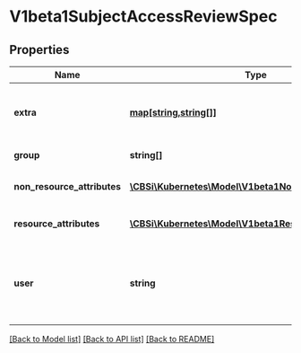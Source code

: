# V1beta1SubjectAccessReviewSpec

## Properties
Name | Type | Description | Notes
------------ | ------------- | ------------- | -------------
**extra** | [**map[string,string[]]**](array.md) | Extra corresponds to the user.Info.GetExtra() method from the authenticator.  Since that is input to the authorizer it needs a reflection here. | [optional] 
**group** | **string[]** | Groups is the groups you&#39;re testing for. | [optional] 
**non_resource_attributes** | [**\CBSi\Kubernetes\Model\V1beta1NonResourceAttributes**](V1beta1NonResourceAttributes.md) | NonResourceAttributes describes information for a non-resource access request | [optional] 
**resource_attributes** | [**\CBSi\Kubernetes\Model\V1beta1ResourceAttributes**](V1beta1ResourceAttributes.md) | ResourceAuthorizationAttributes describes information for a resource access request | [optional] 
**user** | **string** | User is the user you&#39;re testing for. If you specify \&quot;User\&quot; but not \&quot;Group\&quot;, then is it interpreted as \&quot;What if User were not a member of any groups | [optional] 

[[Back to Model list]](../README.md#documentation-for-models) [[Back to API list]](../README.md#documentation-for-api-endpoints) [[Back to README]](../README.md)


